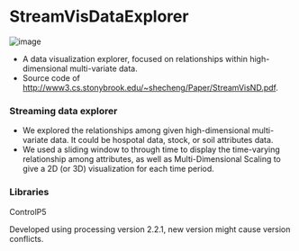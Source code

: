 # StreamVisDataExplorer
![image](https://cloud.githubusercontent.com/assets/13710785/26028259/eb20381a-37ea-11e7-908c-8dd6492121ed.png)
* A data visualization explorer, focused on relationships within high-dimensional multi-variate data.
* Source code of http://www3.cs.stonybrook.edu/~shecheng/Paper/StreamVisND.pdf.

### Streaming data explorer
* We explored the relationships among given high-dimensional multi-variate data. It could be hospotal data, stock, or soil attributes data.
* We used a sliding window to through time to display the time-varying relationship among attributes, as well as Multi-Dimensional Scaling to give a 2D (or 3D) visualization for each time period.


### Libraries
ControlP5

Developed using processing version 2.2.1, new version might cause version conflicts.

